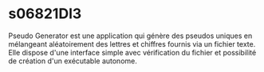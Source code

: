 # s06821Dl3
Pseudo Generator est une application qui génère des pseudos uniques en mélangeant aléatoirement des lettres et chiffres fournis via un fichier texte. Elle dispose d'une interface simple avec vérification du fichier et possibilité de création d'un exécutable autonome.
